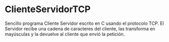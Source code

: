 # ClienteServidorTCP
Sencillo programa Cliente Servidor escrito en C usando el protocolo TCP. El Servidor recibe una cadena de caracteres del cliente, las transforma en mayúsculas y la devuelve al cliente que envió la petición.
